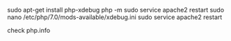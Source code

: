 sudo apt-get install php-xdebug
php -m
sudo service apache2 restart
sudo nano /etc/php/7.0/mods-available/xdebug.ini
sudo service apache2 restart

check php.info